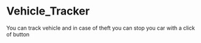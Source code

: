 # Vehicle_Tracker
You can track vehicle and in case of theft you can stop you car with a click of button
